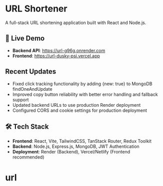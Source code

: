 # URL Shortener

A full-stack URL shortening application built with React and Node.js.

## 🚀 Live Demo
- **Backend API**: https://url-g96g.onrender.com
- **Frontend**: https://url-dusky-psi.vercel.app

## Recent Updates
- Fixed click tracking functionality by adding {new: true} to MongoDB findOneAndUpdate
- Improved copy button reliability with better error handling and fallback support
- Updated backend URLs to use production Render deployment
- Configured CORS and cookie settings for production deployment

## 🛠️ Tech Stack
- **Frontend**: React, Vite, TailwindCSS, TanStack Router, Redux Toolkit
- **Backend**: Node.js, Express.js, MongoDB, JWT Authentication
- **Deployment**: Render (Backend), Vercel/Netlify (Frontend recommended)
# url
